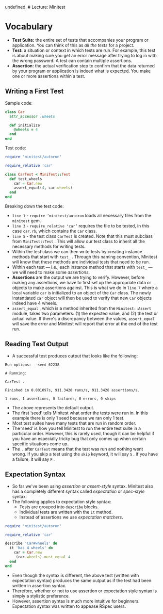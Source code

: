 undefined. # Lecture: Minitest

# Vocabulary

- **Test Suite:** the entire set of tests that accompanies your program or application. You can think of this as *all the tests* for a project.
- **Test:** a situation or context in which tests are run. For example, this test is about making sure you get an error message after trying to log in with the wrong password. A test can contain multiple assertions.
- **Assertion:** the actual verification step to confirm that the data returned by your program or application is indeed what is expected. You make one or more assertions within a test.

## Writing a First Test

Sample code:

```ruby
class Car
  attr_accessor :wheels

  def initialize
    @wheels = 4
  end
end
```

Test code:

```ruby
require 'minitest/autorun'

require_relative 'car'

class CarTest < MiniTest::Test
  def test_wheels
    car = Car.new
    assert_equal(4, car.wheels)
  end
end
```

Breaking down the test code:

- `line 1` - `require ‘minitest/autorun` loads all necessary files from the `minitest` gem.
- `line 3` - `require_relative 'car’` requires the file to be tested, in this case `car.rb`, which contains the `Car` class.
- `line 5` - the test class `CarTest` is created. Note that this must subclass from `MiniTest::Test` . This will allow our test class to inherit all the necessary methods for writing tests.
- Within the test class we can then write tests by creating instance methods that start with `test_` . Through this naming convention, Minitest will know that these methods are individual tests that need to be run.
- Within each test — i.e., each instance method that starts with `test_` — we will need to make some *assertions*.
- **Assertions** are the output we are trying to verify. However, before making any assertions, we have to first set up the appropriate data or objects to make assertions against. This is what we do in `line 7` where a local variable `car` is initialized to an object of the `Car` class. The newly instantiated `car` object will then be used to verify that new `Car` objects indeed have 4 wheels.
- `assert_equal` , which is a method inherited from the `Minitest::Assert` module, takes two parameters: (1) the expected value, and (2) the test or actual value. If there's a discrepancy between the values, `assert_equal` will save the error and Minitest will report that error at the end of the test run.

## Reading Test Output

- A successful test produces output that looks like the following:

```plaintext
Run options: --seed 62238

# Running:

CarTest .

Finished in 0.001097s, 911.3428 runs/s, 911.3428 assertions/s.

1 runs, 1 assertions, 0 failures, 0 errors, 0 skips
```

- The above represents the default output.
- The first ‘seed’ tells Minitest what order the tests were run in. In this example there is only 1 seed because we ran only 1 test.
- Most test suites have many tests that are run in random order.
- The ‘seed’ is how you tell Minitest to run the entire test suite in a particular order. However, this is rarely used, though it can be helpful if you have an especially tricky bug that only comes up when certain specific situations come up.
- The `.` after `CarTest` means that the test was run and nothing went wrong. If you skip a test using the `skip` keyword, it will say `S` . If you have a failure, it will say `F` .

## Expectation Syntax

- So far we've been using *assertion* or *assert-style* syntax. Minitest also has a completely different syntax called *expectation* or *spec-style* syntax.
- The following applies to expectation style syntax:
   - Tests are grouped into `describe` blocks.
   - Individual tests are written with the `it` method.
   - Instead of assertions we use *expectation matchers*.

```ruby
require 'minitest/autorun'

require_relative 'car'

describe 'Car#wheels' do
  it 'has 4 wheels' do
    car = Car.new
    _(car.wheels).must_equal 4
  end
end
```

- Even though the syntax is different, the above test (written with expectation syntax) produces the same output as if the test had been written in assertion syntax.
- Therefore, whether or not to use assertion or expectation style syntax is simply a stylistic preference.
- However, assertion syntax is much more intuitive for beginners. Expectation syntax was written to appease RSpec users.

